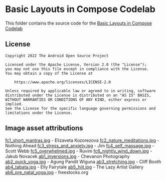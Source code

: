 # Basic Layouts in Compose Codelab

This folder contains the source code for
the [Basic Layouts in Compose Codelab](https://developer.android.com/codelabs/jetpack-compose-layouts)

## License

```
Copyright 2022 The Android Open Source Project

Licensed under the Apache License, Version 2.0 (the "License");
you may not use this file except in compliance with the License.
You may obtain a copy of the License at

    https://www.apache.org/licenses/LICENSE-2.0

Unless required by applicable law or agreed to in writing, software
distributed under the License is distributed on an "AS IS" BASIS,
WITHOUT WARRANTIES OR CONDITIONS OF ANY KIND, either express or implied.
See the License for the specific language governing permissions and
limitations under the License.
```

## Image asset attributions

[//]: # ()

[fc1_short_mantras.jpg](https://www.pexels.com/photo/body-of-water-view-1825206/) - Elizaveta Kozorezova
[fc2_nature_meditations.jpg](https://www.pexels.com/photo/photo-of-green-leaves-3571551/) - Nothing Ahead
[fc3_stress_and_anxiety.jpg](https://www.pexels.com/photo/aerial-view-of-body-of-water-1557238/) - Jim
[fc4_self_massage.jpg](https://www.pexels.com/photo/photography-of-stones-1029604/) - Scott Webb
[fc5_overwhelmed.jpg](https://www.pexels.com/photo/white-clouds-3560044/) - Ruvim
[fc6_nightly_wind_down.jpg](https://www.pexels.com/photo/time-lapse-photo-of-stars-on-night-924824/) - Jakub Novacek
[ab1_inversions.jpg](https://www.pexels.com/photo/low-angle-view-of-woman-relaxing-on-beach-against-blue-sky-317157/) - Chevanon Photography
[ab2_quick_yoga.jpg](https://www.pexels.com/photo/photo-of-woman-stretching-her-body-1812964/) - Agung Pandit Wiguna
[ab3_stretching.jpg](https://www.pexels.com/photo/photo-of-women-stretching-together-4056723/) - Cliff Booth
[ab4_tabata.jpg](https://www.pexels.com/photo/fashion-man-people-art-4662438/) - Elly Fairytale
[ab5_hiit.jpg](https://www.pexels.com/photo/man-wearing-white-pants-under-blue-sky-999309/) - The Lazy Artist Gallery
[ab6_pre_natal_yoga.jpg](https://www.pexels.com/photo/woman-doing-yoga-396133/) - freestocks.org